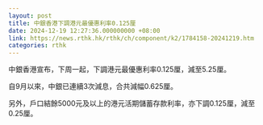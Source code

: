 ```yaml
---
layout: post
title: 中銀香港下調港元最優惠利率0.125厘
date: 2024-12-19 12:27:36.000000000 +08:00
link: https://news.rthk.hk/rthk/ch/component/k2/1784158-20241219.htm
categories: rthk
---
```


中銀香港宣布，下周一起，下調港元最優惠利率0.125厘，減至5.25厘。

自9月以來，中銀已連續3次減息，合共減幅0.625厘。

另外，戶口結餘5000元及以上的港元活期儲蓄存款利率，亦下調0.125厘，減至0.25厘。
